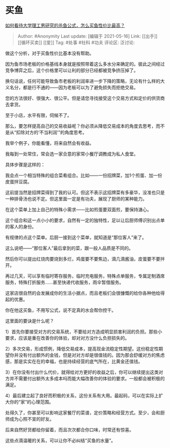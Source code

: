 # 买鱼
[如何看待大学理工男研究的杀鱼公式，怎么买鱼性价比最高？](https://www.zhihu.com/question/431247416/answer/1587428319)

> Author: #Anonymity
> Last update: [编辑于 2021-05-16]
> Link: [[出手]] [[循环买卖]] [[爱]]
> Tag: #处事 #社科 #功夫
> 评论区:
> 泛讨论:

做这个分析，对于买鱼性价比基本没有帮助。

因为鱼市场老板的价格基线本身就是按照带着这么多水分来确定的。彼此之间经过竞争博弈之后，这个价格里可以让利的部分已经都被竞争挤压掉了。

换句话说，任何可能导致鱼市老板的利润率进一步下降的策略，无论有什么样的大义名分，都是行不通的——因为老板可以为了避免损失而拒绝交易。

您的方法很好、很强大、很公平。但是请您寻找接受这个交易方式和定价的供货商去拿货。

至于小店，水平有限，伺候不了。

那么，要怎样提高自己的交易收益呢？你必须从降低交易成本的角度去思考，而不是从“扣除对方的‘不当利润’”的角度思考。

我举个例子，你能看懂，将来自然会有收益。

我每到一处常住，常会选一家合意的家常小餐厅调教成为私人食堂。

具体步骤是这样的：

我会点一个相当特殊的组合菜肴组合。比如——一份招牌菜，加1个煎蛋、加一份皮蛋拌豆腐。

这前提当然是招牌菜得到了我的认可。但这不表示这招牌菜有多豪华，没准也只是一种排骨汤也说不定。但这里面一定是有功夫，展现了厨师的某种能力。

在这个菜单上加上自己的特殊小需求——比如煎蛋要双面煎，要保持溏心。

这个组合和这一点小小的要求，自然有一定的独特性，足以让后厨师傅识别出点单的客人的身份。

有规律的点这个菜单。后厨一接到这个菜单，就知道是“那位客人”来了。

这么说吧——“那位客人”最后拿到的菜，跟一般人品质是不同的。

然后你可以提出红烧肉要烧到多烂，鸡蛋要不要焦边，滴几滴酱油，皮蛋要不要拌开。

再过几天，可以享有临时寄存服务，临时充电服务，特殊点单服务，专属定制酒席服务，特殊打折服务……甚至快递代收服务，雨伞暂借服务。

这家店很自然的会发展成你的生活小据点，而且老板们会很慷慨的给你各种他给得起的优惠。

你在他这买鱼，不用写公式，说不定真的水会帮你控干。

这里面的要诀是什么呢？

1）首先你要接受对方的交易系统，不要给对方造成明显损害利润的负担。那些小要求，应该是重在改善你的体验，却对对方没什么负担损失的。

2）多次交易，形成惯例，降低交易成本，提高现金流稳定性期望。这份稳定性期望你并没有付出额外的金钱，但是对对方却是很值钱的。因为那会舒缓对方的焦虑感，那是实实在在的幸福，也是持续经营的底气所在，比黄金还值钱。

3）在你没有付出什么代价，就得给对方更好的收益之后，你可以继续提出这类对方并不需要付出额外太多成本吗而能大幅改善你的体验的要求。一般都会被积极的满足。

4）最后建立起了良好而积极的关系，这份关系有大用。最起码，可以在实际上扩大你的“家”的心理范围。

处得久了，你甚至可以影响这家餐厅的菜谱，定价策略和经营方式。至少，会和厨师成为心照不宣的好友。

后来自然好货都给你留着，而且次次都合你口味，时常还有惊喜。

这些点滴温暖的关系，可以让你不必纠结“买鱼的水量”。
